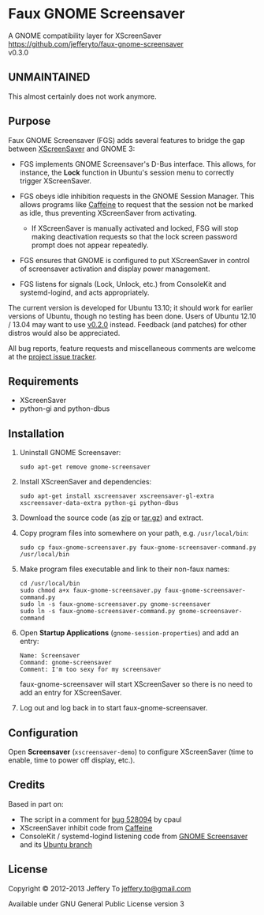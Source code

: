 # Faux GNOME Screensaver #

A GNOME compatibility layer for XScreenSaver  
<https://github.com/jefferyto/faux-gnome-screensaver>  
v0.3.0

## UNMAINTAINED ##

This almost certainly does not work anymore.

## Purpose ##

Faux GNOME Screensaver (FGS) adds several features to bridge the gap
between [XScreenSaver][] and GNOME 3:

*   FGS implements GNOME Screensaver's D-Bus interface. This allows, for
    instance, the **Lock** function in Ubuntu's session menu to
    correctly trigger XScreenSaver.

*   FGS obeys idle inhibition requests in the GNOME Session Manager.
    This allows programs like [Caffeine][] to request that the session
    not be marked as idle, thus preventing XScreenSaver from activating.

    *   If XScreenSaver is manually activated and locked, FSG will stop
        making deactivation requests so that the lock screen password
        prompt does not appear repeatedly.

*   FGS ensures that GNOME is configured to put XScreenSaver in control
    of screensaver activation and display power management.

*   FGS listens for signals (Lock, Unlock, etc.) from ConsoleKit and
    systemd-logind, and acts appropriately.

The current version is developed for Ubuntu 13.10; it should work for
earlier versions of Ubuntu, though no testing has been done. Users of
Ubuntu 12.10 / 13.04 may want to use [v0.2.0][] instead. Feedback (and
patches) for other distros would also be appreciated.

All bug reports, feature requests and miscellaneous comments are welcome
at the [project issue tracker][].

## Requirements ##

*   XScreenSaver
*   python-gi and python-dbus

## Installation ##

1.  Uninstall GNOME Screensaver:

        sudo apt-get remove gnome-screensaver

2.  Install XScreenSaver and dependencies:

        sudo apt-get install xscreensaver xscreensaver-gl-extra xscreensaver-data-extra python-gi python-dbus

3.  Download the source code (as [zip][] or [tar.gz][]) and extract.

4.  Copy program files into somewhere on your path, e.g.
    `/usr/local/bin`:

        sudo cp faux-gnome-screensaver.py faux-gnome-screensaver-command.py /usr/local/bin

5.  Make program files executable and link to their non-faux names:

        cd /usr/local/bin
        sudo chmod a+x faux-gnome-screensaver.py faux-gnome-screensaver-command.py
        sudo ln -s faux-gnome-screensaver.py gnome-screensaver
        sudo ln -s faux-gnome-screensaver-command.py gnome-screensaver-command

6.  Open **Startup Applications** (`gnome-session-properties`) and add
    an entry:

        Name: Screensaver
        Command: gnome-screensaver
        Comment: I'm too sexy for my screensaver

    faux-gnome-screensaver will start XScreenSaver so there is no need
    to add an entry for XScreenSaver.

7.  Log out and log back in to start faux-gnome-screensaver.

## Configuration ##

Open **Screensaver** (`xscreensaver-demo`) to configure XScreenSaver
(time to enable, time to power off display, etc.).

## Credits ##

Based in part on:

*   The script in a comment for [bug 528094][] by cpaul
*   XScreenSaver inhibit code from [Caffeine][]
*   ConsoleKit / systemd-logind listening code from
    [GNOME Screensaver][] and its [Ubuntu branch][]

## License ##

Copyright &copy; 2012-2013 Jeffery To <jeffery.to@gmail.com>

Available under GNU General Public License version 3


[project issue tracker]: https://github.com/jefferyto/faux-gnome-screensaver/issues
[zip]: https://github.com/jefferyto/faux-gnome-screensaver/archive/master.zip
[tar.gz]: https://github.com/jefferyto/faux-gnome-screensaver/archive/master.tar.gz
[v0.2.0]: https://github.com/jefferyto/faux-gnome-screensaver/archive/v0.2.0.zip
[XScreenSaver]: http://www.jwz.org/xscreensaver/
[Caffeine]: https://launchpad.net/caffeine
[bug 528094]: https://bugs.launchpad.net/indicator-session/+bug/528094/comments/31
[GNOME Screensaver]: https://git.gnome.org/browse/gnome-screensaver/
[Ubuntu branch]: https://launchpad.net/ubuntu/+source/gnome-screensaver
